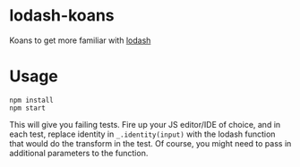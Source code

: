# lodash-koans
Koans to get more familiar with [lodash](https://lodash.com)

# Usage
```
npm install
npm start
```

This will give you failing tests. Fire up your JS editor/IDE of choice, and in each test, replace identity in `_.identity(input)` with the lodash function that would do the transform in the test. Of course, you might need to pass in additional parameters to the function.

